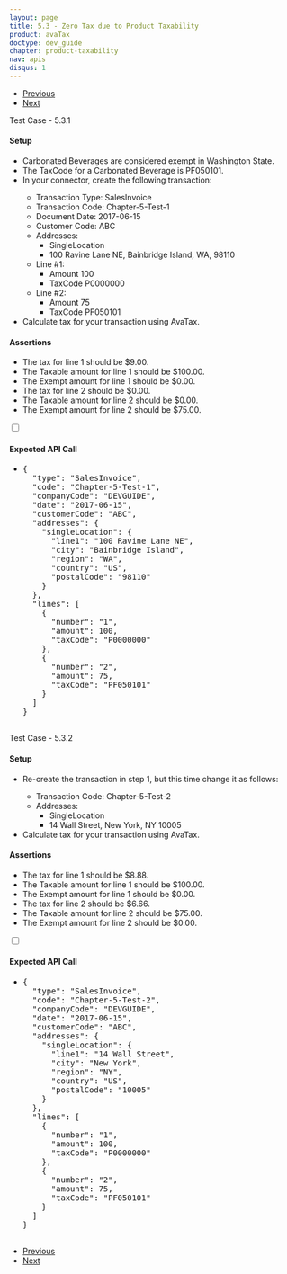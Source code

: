 ```yaml
---
layout: page
title: 5.3 - Zero Tax due to Product Taxability
product: avaTax
doctype: dev_guide
chapter: product-taxability
nav: apis
disqus: 1
---
```

<ul class="pager">
  <li class="previous"><a href="/avatax/dev-guide/product-taxability/mapping-itmes-to-tax-code/"><i class="glyphicon glyphicon-chevron-left"></i>Previous</a></li>
  <li class="next"><a href="/avatax/dev-guide/product-taxability/chapter-summary/">Next<i class="glyphicon glyphicon-chevron-right"></i></a></li>
</ul>

<div class="dev-guide-test" id="test1">
    <div class="dev-guide-test-heading">Test Case - 5.3.1</div>
<div class="dev-guide-test-content">
<h4>Setup</h4>
<ul class="dev-guide-list">
    <li>Carbonated Beverages are considered exempt in Washington State.</li>
    <li>The TaxCode for a Carbonated Beverage is PF050101.</li>
    <li>In your connector, create the following transaction:</li>
        <ul class="dev-guide-list">
            <li>Transaction Type: SalesInvoice</li>
            <li>Transaction Code: Chapter-5-Test-1</li>
            <li>Document Date: 2017-06-15</li>
            <li>Customer Code: ABC</li>
            <li>Addresses:
                <ul class="dev-guide-list">
                    <li>SingleLocation</li>
                    <li>100 Ravine Lane NE, Bainbridge Island, WA, 98110</li>
                </ul>
            </li>
            <li>Line #1:
                <ul class="dev-guide-list">
                    <li>Amount 100</li>
                    <li>TaxCode P0000000</li>
                </ul>
            </li>
            <li>Line #2:
                <ul class="dev-guide-list">
                    <li>Amount 75</li>
                    <li>TaxCode PF050101</li>
                </ul>
            </li>
        </ul> 
    <li>Calculate tax for your transaction using AvaTax.</li>
</ul>
<h4>Assertions</h4>
<ul class="dev-guide-list">
    <li>The tax for line 1 should be $9.00.</li>
    <li>The Taxable amount for line 1 should be $100.00.</li>
    <li>The Exempt amount for line 1 should be $0.00.</li>
    <li>The tax for line 2 should be $0.00.</li>
    <li>The Taxable amount for line 2 should be $0.00.</li>
    <li>The Exempt amount for line 2 should be $75.00.</li>
</ul>
<div class="dev-guide-dropdown">
        <input id="checkbox_toggle1" type="checkbox" />
        <i id="icon-up" class="glyphicon glyphicon-chevron-down"></i><i id="icon-down" class="glyphicon glyphicon-chevron-right"></i>
        <label for="checkbox_toggle1"><h4>Expected API Call</h4></label>
        <ul class="dev-guide-dropdown-content">
            <li> 
                <pre>
{
  "type": "SalesInvoice",
  "code": "Chapter-5-Test-1",
  "companyCode": "DEVGUIDE",
  "date": "2017-06-15",
  "customerCode": "ABC",
  "addresses": {
    "singleLocation": {
      "line1": "100 Ravine Lane NE",
      "city": "Bainbridge Island",
      "region": "WA",
      "country": "US",
      "postalCode": "98110"
    }
  },
  "lines": [
    {
      "number": "1",
      "amount": 100,
      "taxCode": "P0000000"
    },
    {
      "number": "2",
      "amount": 75,
      "taxCode": "PF050101"
    }
  ]
}
                </pre>
            </li>
        </ul>
    </div>
</div>
</div>
<div class="dev-guide-test" id="test2">
    <div class="dev-guide-test-heading">Test Case - 5.3.2</div>
<div class="dev-guide-test-content">
<h4>Setup</h4>
<ul class="dev-guide-list">
    <li>Re-create the transaction in step 1, but this time change it as follows:</li>
        <ul class="dev-guide-list">
            <li>Transaction Code: Chapter-5-Test-2</li>
            <li>Addresses:
                <ul class="dev-guide-list">
                    <li>SingleLocation</li>
                    <li>14 Wall Street, New York, NY 10005</li>
                </ul>
            </li>
        </ul> 
    <li>Calculate tax for your transaction using AvaTax.</li>
</ul>
<h4>Assertions</h4>
<ul class="dev-guide-list">
    <li>The tax for line 1 should be $8.88.</li>
    <li>The Taxable amount for line 1 should be $100.00.</li>
    <li>The Exempt amount for line 1 should be $0.00.</li>
    <li>The tax for line 2 should be $6.66.</li>
    <li>The Taxable amount for line 2 should be $75.00.</li>
    <li>The Exempt amount for line 2 should be $0.00.</li>
</ul>
<div class="dev-guide-dropdown">
        <input id="checkbox_toggle2" type="checkbox" />
        <i id="icon-up" class="glyphicon glyphicon-chevron-down"></i><i id="icon-down" class="glyphicon glyphicon-chevron-right"></i>
        <label for="checkbox_toggle2"><h4>Expected API Call</h4></label>
        <ul class="dev-guide-dropdown-content">
            <li> 
                <pre>
{
  "type": "SalesInvoice",
  "code": "Chapter-5-Test-2",
  "companyCode": "DEVGUIDE",
  "date": "2017-06-15",
  "customerCode": "ABC",
  "addresses": {
    "singleLocation": {
      "line1": "14 Wall Street",
      "city": "New York",
      "region": "NY",
      "country": "US",
      "postalCode": "10005"
    }
  },
  "lines": [
    {
      "number": "1",
      "amount": 100,
      "taxCode": "P0000000"
    },
    {
      "number": "2",
      "amount": 75,
      "taxCode": "PF050101"
    }
  ]
}
                </pre>
            </li>
        </ul>
    </div>
</div>
</div>

<ul class="pager">
  <li class="previous"><a href="/avatax/dev-guide/product-taxability/mapping-itmes-to-tax-code/"><i class="glyphicon glyphicon-chevron-left"></i>Previous</a></li>
  <li class="next"><a href="/avatax/dev-guide/product-taxability/chapter-summary/">Next<i class="glyphicon glyphicon-chevron-right"></i></a></li>
</ul>